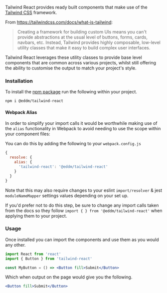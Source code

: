 Tailwind React provides ready built components that make use of the [Tailwind CSS](https://tailwindcss.com/) framework.

From https://tailwindcss.com/docs/what-is-tailwind:

> Creating a framework for building custom UIs means you can't provide abstractions at the usual level of buttons, forms, cards, navbars, etc.
> Instead, Tailwind provides highly composable, low-level utility classes that make it easy to build complex user interfaces.

Tailwind React leverages these utility classes to provide base level components that are common across various projects, whilst still offering the ability to customise the output to match your project's style.

### Installation

To install the [npm package](https://www.npmjs.com/package/@eddm/tailwind-react) run the following within your project.

```bash
npm i @eddm/tailwind-react
```

#### Webpack Alias

In order to simplify your import calls it would be worthwhile making use of the `alias` functionality in Webpack to avoid needing to use the scope within your component files:

You can do this by adding the following to your `webpack.config.js`

```js static
{
  resolve: {
    alias: {
      'tailwind-react': '@eddm/tailwind-react'
    }
  }
}
```

Note that this may also require changes to your eslint `import/resolver` & jest `moduleNameMapper` settings values depending on your set up.

If you'd prefer not to do this step, be sure to change any import calls taken from the docs so they follow `import { } from '@eddm/tailwind-react'` when applying them to your project.

### Usage

Once installed you can import the components and use them as you would any other.

```jsx static
import React from 'react'
import { Button } from 'tailwind-react'

const MyButton = () => <Button fill>Submit</Button>
```

Which when output on the page would give you the following.

```jsx
<Button fill>Submit</Button>
```
